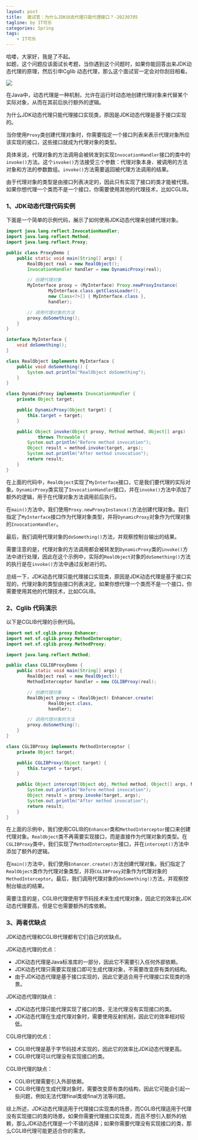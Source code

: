 ```yaml
---
layout: post
title:  面试官：为什么JDK动态代理只能代理接口？-20230705
tagline: by IT可乐
categories: Spring
tags: 
    - IT可乐
---
```


哈喽，大家好，我是了不起。  
如题，这个问题应该面试长考题，当你遇到这个问题时，如果你能回答出来JDK动态代理的原理，然后引申Cglib 动态代理，那么这个面试官一定会对你刮目相看。
<!--more-->

![](https://www.javanorth.cn/assets/images/2023/itcoke/proxy-01.png)

在Java中，动态代理是一种机制，允许在运行时动态地创建代理对象来代替某个实际对象，从而在其前后执行额外的逻辑。

为什么JDK动态代理只能代理接口实现类，原因是JDK动态代理是基于接口实现的。

当你使用`Proxy`类创建代理对象时，你需要指定一个接口列表来表示代理对象所应该实现的接口，这些接口就成为代理对象的类型。

具体来说，代理对象的方法调用会被转发到实现`InvocationHandler`接口的类中的`invoke()`方法。这个`invoke()`方法接受三个参数：代理对象本身、被调用的方法对象和方法的参数数组。`invoke()`方法需要返回被代理方法调用的结果。

由于代理对象的类型是由接口列表决定的，因此只有实现了接口的类才能被代理。如果你想代理一个类而不是一个接口，你需要使用其他的代理技术，比如CGLIB。

### 1、JDK动态代理代码实例

下面是一个简单的示例代码，展示了如何使用JDK动态代理来创建代理对象。

```java
import java.lang.reflect.InvocationHandler;
import java.lang.reflect.Method;
import java.lang.reflect.Proxy;

public class ProxyDemo {
    public static void main(String[] args) {
        RealObject real = new RealObject();
        InvocationHandler handler = new DynamicProxy(real);

        // 创建代理对象
        MyInterface proxy = (MyInterface) Proxy.newProxyInstance(
                MyInterface.class.getClassLoader(),
                new Class<?>[] { MyInterface.class },
                handler);

        // 调用代理对象的方法
        proxy.doSomething();
    }
}

interface MyInterface {
    void doSomething();
}

class RealObject implements MyInterface {
    public void doSomething() {
        System.out.println("RealObject doSomething");
    }
}

class DynamicProxy implements InvocationHandler {
    private Object target;

    public DynamicProxy(Object target) {
        this.target = target;
    }

    public Object invoke(Object proxy, Method method, Object[] args)
            throws Throwable {
        System.out.println("Before method invocation");
        Object result = method.invoke(target, args);
        System.out.println("After method invocation");
        return result;
    }
}
```

在上面的代码中，`RealObject`实现了`MyInterface`接口，它是我们要代理的实际对象。`DynamicProxy`类实现了`InvocationHandler`接口，并在`invoke()`方法中添加了额外的逻辑，用于在代理对象方法调用前后执行。

在`main()`方法中，我们使用`Proxy.newProxyInstance()`方法创建代理对象。我们指定了`MyInterface`接口作为代理对象类型，并将`DynamicProxy`对象作为代理对象的`InvocationHandler`。

最后，我们调用代理对象的`doSomething()`方法，并观察控制台输出的结果。

需要注意的是，代理对象的方法调用都会被转发到`DynamicProxy`类的`invoke()`方法中进行处理，因此在这个示例中，实际的`RealObject`对象的`doSomething()`方法的执行是在`invoke()`方法中通过反射进行的。

总结一下，JDK动态代理只能代理接口实现类，原因是JDK动态代理是基于接口实现的，代理对象的类型由接口列表决定。如果你想代理一个类而不是一个接口，你需要使用其他的代理技术，比如CGLIB。



### 2、Cglib 代码演示

以下是CGLIB代理的示例代码。

```java
import net.sf.cglib.proxy.Enhancer;
import net.sf.cglib.proxy.MethodInterceptor;
import net.sf.cglib.proxy.MethodProxy;

import java.lang.reflect.Method;

public class CGLIBProxyDemo {
    public static void main(String[] args) {
        RealObject real = new RealObject();
        MethodInterceptor handler = new CGLIBProxy(real);

        // 创建代理对象
        RealObject proxy = (RealObject) Enhancer.create(
                RealObject.class,
                handler);

        // 调用代理对象的方法
        proxy.doSomething();
    }
}

class CGLIBProxy implements MethodInterceptor {
    private Object target;

    public CGLIBProxy(Object target) {
        this.target = target;
    }

    public Object intercept(Object obj, Method method, Object[] args, MethodProxy proxy) throws Throwable {
        System.out.println("Before method invocation");
        Object result = proxy.invoke(target, args);
        System.out.println("After method invocation");
        return result;
    }
}
```

在上面的示例中，我们使用CGLIB的`Enhancer`类和`MethodInterceptor`接口来创建代理对象。`RealObject`类不再需要实现接口，而是直接作为代理对象的类型。在`CGLIBProxy`类中，我们实现了`MethodInterceptor`接口，并在`intercept()`方法中添加了额外的逻辑。

在`main()`方法中，我们使用`Enhancer.create()`方法创建代理对象。我们指定了`RealObject`类作为代理对象类型，并将`CGLIBProxy`对象作为代理对象的`MethodInterceptor`。最后，我们调用代理对象的`doSomething()`方法，并观察控制台输出的结果。

需要注意的是，CGLIB代理使用字节码技术来生成代理对象，因此它的效率比JDK动态代理要高，但是它也需要额外的库依赖。



### 3、两者优缺点

JDK动态代理和CGLIB代理都有它们自己的优缺点。

JDK动态代理的优点：

- JDK动态代理是Java标准库的一部分，因此它不需要引入任何外部依赖。
- JDK动态代理只需要实现接口即可生成代理对象，不需要改变原有类的结构。
- 由于JDK动态代理是基于接口实现的，因此它更适合用于代理接口实现类的场景。

JDK动态代理的缺点：

- JDK动态代理只能代理实现了接口的类，无法代理没有实现接口的类。
- JDK动态代理在生成代理对象时，需要使用反射机制，因此它的效率相对较低。

CGLIB代理的优点：

- CGLIB代理是基于字节码技术实现的，因此它的效率比JDK动态代理更高。
- CGLIB代理可以代理没有实现接口的类。

CGLIB代理的缺点：

- CGLIB代理需要引入外部依赖。
- CGLIB代理在生成代理对象时，需要改变原有类的结构，因此它可能会引起一些问题，例如无法代理final类或final方法等问题。

综上所述，JDK动态代理适用于代理接口实现类的场景，而CGLIB代理适用于代理没有实现接口的类的场景。如果你需要代理接口实现类，而且不想引入额外的依赖，那么JDK动态代理是一个不错的选择；如果你需要代理没有实现接口的类，那么CGLIB代理可能更适合你的需求。